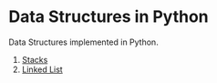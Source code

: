 # Data Structures in Python
Data Structures implemented in Python.

1. [Stacks](stack/)
2. [Linked List](linkedlist/)